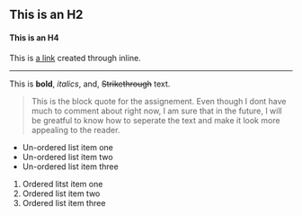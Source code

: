 ## This is an H2 ##
#### This is an H4 ####
This is [a link](http://www.google.com "Link") created through inline.
***
This is **bold**, *italics*, and, ~~Strikethrough~~ text.
> This is the block quote for the assignement. Even though I dont
> have much to comment about right now, I am sure that in the
> future, I will be greatful to know how to seperate the text and
> make it look more appealing to the reader.
* Un-ordered list item one
* Un-ordered list item two
* Un-ordered list item three
1. Ordered litst item one
2. Ordered list item two
3. Ordered list item three